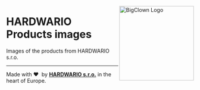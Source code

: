 <a href="https://www.bigclown.com/"><img src="https://bigclown.sirv.com/logo.png" width="200" alt="BigClown Logo" align="right"></a>

# HARDWARIO Products images

Images of the products from HARDWARIO s.r.o.

---

Made with &#x2764;&nbsp; by [**HARDWARIO s.r.o.**](https://www.hardwario.com/) in the heart of Europe.